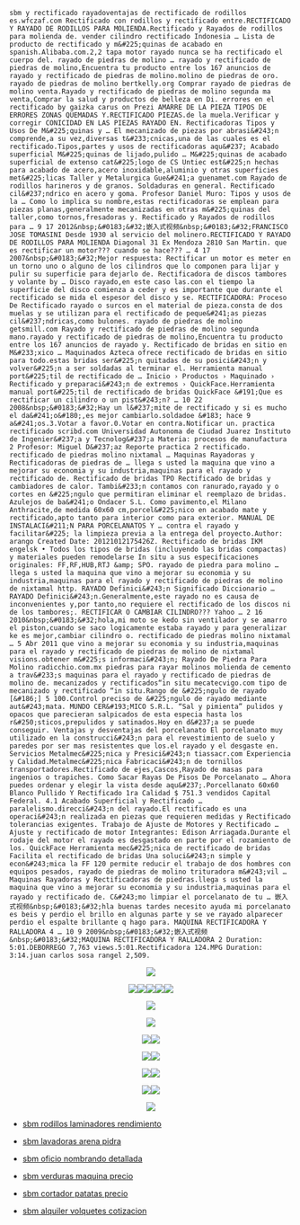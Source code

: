
```
sbm y rectificado rayadoventajas de rectificado de rodillos es.wfczaf.com Rectificado con rodillos y rectificado entre.RECTIFICADO Y RAYADO DE RODILLOS PARA MOLIENDA.Rectificado y Rayados de rodillos para molienda de. vender cilindro rectificado Indonesia … Lista de producto de rectificado y m&#225;quinas de acabado en spanish.Alibaba.com.2,2 tapa motor rayado nunca se ha rectificado el cuerpo del. rayado de piedras de molino … rayado y rectificado de piedras de molino,Encuentra tu producto entre los 167 anuncios de rayado y rectificado de piedras de molino.molino de piedras de oro. rayado de piedras de molino bertkelly.org Comprar rayado de piedras de molino venta.Rayado y rectificado de piedras de molino segunda ma venta,Comprar la salud y productos de belleza en Di. errores en el rectificado by gaizka carus on Prezi AMARRE DE LA PIEZA TIPOS DE ERRORES ZONAS QUEMADAS Y.RECTIFICADO PIEZAS.de la muela.Verificar y corregir CONICIDAD EN LAS PIEZAS RAYADO EN. Rectificadoras Tipos y Usos De M&#225;quinas y … El mecanizado de piezas por abrasi&#243;n comprende,a su vez,diversas t&#233;cnicas,una de las cuales es el rectificado.Tipos,partes y usos de rectificadoras aqu&#237; Acabado superficial M&#225;quinas de lijado,pulido … M&#225;quinas de acabado superficial de extenso cat&#225;logo de CS Untiec est&#225;n hechas para acabado de acero,acero inoxidable,aluminio y otras superficies met&#225;licas Taller y Metalurgica Gue&#241;a guenamet.com Rayado de rodillos harineros y de granos. Soldaduras en general. Rectificado cil&#237;ndrico en acero y goma. Profesor Daniel Muro: Tipos y usos de la … Como lo implica su nombre,estas rectificadoras se emplean para piezas planas,generalmente mecanizadas en otras m&#225;quinas del taller,como tornos,fresadoras y. Rectificado y Rayados de rodillos para … 9 17 2012&nbsp;&#0183;&#32;嵌入式视频&nbsp;&#0183;&#32;FRANCISCO JOSE TOMASINI Desde 1930 al servicio del molinero.RECTIFICADO Y RAYADO DE RODILLOS PARA MOLIENDA Diagonal 31 Ex Mendoza 2810 San Martin. que es rectificar un motor??? cuando se hace??? … 4 17 2007&nbsp;&#0183;&#32;Mejor respuesta: Rectificar un motor es meter en un torno uno o alguno de los cilindros que lo componen para lijar y pulir su superficie para dejarlo de. Rectificadora de discos tambores y volante by … Disco rayado,en este caso las.con el tiempo la superficie del disco comienza a ceder y es importante que durante el rectificado se mida el espesor del disco y se. RECTIFICADORA: Proceso De Rectificado rayado o surcos en el material de pieza.consta de dos muelas y se utilizan para el rectificado de peque&#241;as piezas cil&#237;ndricas,como bulones. rayado de piedras de molino getsmill.com Rayado y rectificado de piedras de molino segunda mano.rayado y rectificado de piedras de molino,Encuentra tu producto entre los 167 anuncios de rayado y. Rectificado de bridas en sitio en M&#233;xico … Maquinados Azteca ofrece rectificado de bridas en sitio para todo.estas bridas ser&#225;n quitadas de su posici&#243;n y volver&#225;n a ser soldadas al terminar el. Herramienta manual port&#225;til de rectificado de … Inicio › Productos › Maquinado › Rectificado y preparaci&#243;n de extremos › QuickFace.Herramienta manual port&#225;til de rectificado de bridas QuickFace &#191;Que es rectificar un cilindro o un pist&#243;n? … 10 22 2008&nbsp;&#0183;&#32;Hay un l&#237;mite de rectificado y si es mucho el da&#241;o&#180;,es mejor cambiarlo.soldadoe &#183; hace 9 a&#241;os.3.Votar a favor.0.Votar en contra.Notificar un. practica rectificado scribd.com Universidad Autonoma de Ciudad Juarez Instituto de Ingenier&#237;a y Tecnolog&#237;a Materia: procesos de manufactura 2 Profesor: Miguel D&#237;az Reporte practica 2 rectificado. rectificado de piedras molino nixtamal … Maquinas Rayadoras y Rectificadoras de piedras de … llega s usted la maquina que vino a mejorar su economia y su industria,maquinas para el rayado y rectificado de. Rectificado de bridas TPO Rectificado de bridas y cambiadores de calor. Tambi&#233;n contamos con ranurado,rayado y o cortes en &#225;ngulo que permitiran eliminar el reemplazo de bridas. Azulejos de ba&#241;o Ondacer S.L. Como pavimento,el Milano Anthracite,de medida 60x60 cm,porcel&#225;nico en acabado mate y rectificado,apto tanto para interior como para exterior. MANUAL DE INSTALACI&#211;N PARA PORCELANATOS Y … contra el rayado y facilitar&#225; la limpieza previa a la entrega del proyecto.Author: arango Created Date: 20121012175426Z. Rectificado de bridas IKM engelsk • Todos los tipos de bridas (incluyendo las bridas compactas) y materiales pueden remodelarse In situ a sus especificaciones originales: FF,RF,HUB,RTJ &amp; SPO. rayado de piedra para molino … llega s usted la maquina que vino a mejorar su economia y su industria,maquinas para el rayado y rectificado de piedras de molino de nixtamal http. RAYADO Definici&#243;n Significado Diccionario … RAYADO Definici&#243;n.Generalmente,este rayado no es causa de inconvenientes y,por tanto,no requiere el rectificado de los discos ni de los tambores;. RECTIFICAR O CAMBIAR CILINDRO??? Yahoo … 2 16 2010&nbsp;&#0183;&#32;hola,mi moto se kedo sin ventilador y se amarro el piston,cuando se saco logicamente estaba rayado y para generalizar ke es mejor,cambiar cilindro o. rectificado de piedras molino nixtamal … 5 Abr 2011 que vino a mejorar su economia y su industria,maquinas para el rayado y rectificado de piedras de molino de nixtamal visions.obtener m&#225;s informaci&#243;n; Rayado De Piedra Para Molino radicchio.com.mx piedras para rayar molinos molienda de cemento a trav&#233;s maquinas para el rayado y rectificado de piedras de molino de. mecanizados y rectificados“in situ mecatecvigo.com tipo de mecanizado y rectificado “in situ.Rango de &#225;ngulo de rayado [&#186;] 5 100.Control preciso de &#225;ngulo de rayado mediante aut&#243;mata. MUNDO CER&#193;MICO S.R.L. “Sal y pimienta” pulidos y opacos que parecieran salpicados de esta especia hasta los r&#250;sticos,prepulidos y satinados.Hoy en d&#237;a se puede conseguir. Ventajas y desventajas del porcelanato El porcelanato muy utilizado en la construcci&#243;n para el revestimiento de suelo y paredes por ser mas resistentes que los.el rayado y el desgaste en. Servicios Metalmec&#225;nica y Presici&#243;n tiassacr.com Experiencia y Calidad.Metalmec&#225;nica Fabricaci&#243;n de tornillos transportadores.Rectificado de ejes,Cascos,Rayado de masas para ingenios o trapiches. Como Sacar Rayas De Pisos De Porcelanato … Ahora puedes ordenar y elegir la vista desde aqu&#237;.Porcellanato 60x60 Blanco Pullido Y Rectificado 1ra Calidad $ 751.3 vendidos Capital Federal. 4.1 Acabado Superficial y Rectificado … paralelismo.direcci&#243;n del rayado.El rectificado es una operaci&#243;n realizada en piezas que requieren medidas y Rectificado tolerancias exigentes. Trabajo de Ajuste de Motores y Rectificado … Ajuste y rectificado de motor Integrantes: Edison Arriagada.Durante el rodaje del motor el rayado es desgastado en parte por el rozamiento de los. QuickFace Herramienta mec&#225;nica de rectificado de bridas Facilita el rectificado de bridas Una soluci&#243;n simple y econ&#243;mica la FF 120 permite reducir el trabajo de dos hombres con equipos pesados, rayado de piedras de molino trituradora m&#243;vil … Maquinas Rayadoras y Rectificadoras de piedras.llega s usted la maquina que vino a mejorar su economia y su industria,maquinas para el rayado y rectificado de. C&#243;mo limpiar el porcelanato de tu … 嵌入式视频&nbsp;&#0183;&#32;hla buenas tardes necesito ayuda mi porcelanato es beis y perdio el brillo en algunas parte y se ve rayado alparecer perdio el espalte brillante q hago para. MAQUINA RECTIFICADORA Y RALLADORA 4 … 10 9 2009&nbsp;&#0183;&#32;嵌入式视频&nbsp;&#0183;&#32;MAQUINA RECTIFICADORA Y RALLADORA 2 Duration: 5:01.DEBORREGO 7,763 views.5:01.Rectificadora 124.MPG Duration: 3:14.juan carlos sosa rangel 2,509. 
```

<div align="center">

<a href="https://es-crusher.shibang-china.com/github&k=sbm+y+rectificado+rayado"><img src="https://static.shibang-china.com/es/crusher/logo.jpg"></a>

<a href="https://es-crusher.shibang-china.com/github&k=sbm+y+rectificado+rayado"><img src="https://static.shibang-china.com/es/crusher/index.jpg"></a><a href="https://es-crusher.shibang-china.com/material.htmlgithub&k=sbm+y+rectificado+rayado"><img src="https://static.shibang-china.com/es/crusher/material.jpg"></a><a href="https://es-crusher.shibang-china.com/application.htmlgithub&k=sbm+y+rectificado+rayado"><img src="https://static.shibang-china.com/es/crusher/application.jpg"></a><a href="https://es-crusher.shibang-china.com/aboutus.htmlgithub&k=sbm+y+rectificado+rayado"><img src="https://static.shibang-china.com/es/crusher/aboutus.jpg"></a><a href="https://es-crusher.shibang-china.com/contact.htmlgithub&k=sbm+y+rectificado+rayado"><img src="https://static.shibang-china.com/es/crusher/contact.jpg"></a>

<a href="https://es-crusher.shibang-china.com/github&k=sbm+y+rectificado+rayado"><img src="https://static.shibang-china.com/es/crusher/banner.jpg"></a>

<a href="https://swt.shibang-china.com/github&k=sbm+y+rectificado+rayado"><img src="https://static.shibang-china.com/es/crusher/text.jpg"></a>

<a href="https://swt.shibang-china.com/github&k=sbm+y+rectificado+rayado"><img src="https://static.shibang-china.com/es/crusher/chat.jpg"></a><a href="https://es-crusher.shibang-china.com/contact.htmlgithub&k=sbm+y+rectificado+rayado"><img src="https://static.shibang-china.com/es/crusher/message.jpg"></a>

<a href="https://es-crusher.shibang-china.com/products/pe.htmlgithub&k=sbm+y+rectificado+rayado"><img src="https://static.shibang-china.com/es/crusher/pe.jpg"></a><a href="https://es-crusher.shibang-china.com/products/pf.htmlgithub&k=sbm+y+rectificado+rayado"><img src="https://static.shibang-china.com/es/crusher/pf.jpg"></a>

<a href="https://es-crusher.shibang-china.com/products/hpt.htmlgithub&k=sbm+y+rectificado+rayado"><img src="https://static.shibang-china.com/es/crusher/hpt.jpg"></a><a href="https://es-crusher.shibang-china.com/products/vsi.htmlgithub&k=sbm+y+rectificado+rayado"><img src="https://static.shibang-china.com/es/crusher/vsi.jpg"></a>

<a href="https://es-crusher.shibang-china.com/products/klv.htmlgithub&k=sbm+y+rectificado+rayado"><img src="https://static.shibang-china.com/es/crusher/klv.jpg"></a><a href="https://es-crusher.shibang-china.com/products/portable.htmlgithub&k=sbm+y+rectificado+rayado"><img src="https://static.shibang-china.com/es/crusher/portable.jpg"></a>

<a href="https://swt.shibang-china.com/github&k=sbm+y+rectificado+rayado"><img src="https://static.shibang-china.com/es/crusher/case.jpg"></a>

</div>


* [sbm rodillos laminadores rendimiento](sbm%20rodillos%20laminadores%20rendimiento.md)

* [sbm lavadoras arena pidra](sbm%20lavadoras%20arena%20pidra.md)

* [sbm oficio nombrando detallada](sbm%20oficio%20nombrando%20detallada.md)

* [sbm verduras maquina precio](sbm%20verduras%20maquina%20precio.md)

* [sbm cortador patatas precio](sbm%20cortador%20patatas%20precio.md)

* [sbm alquiler volquetes cotizacion](sbm%20alquiler%20volquetes%20cotizacion.md)